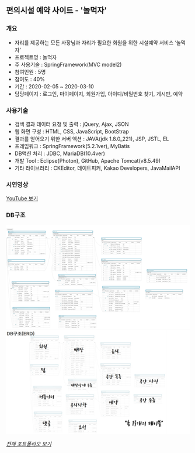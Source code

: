 ## 편의시설 예약 사이트 - '놀먹자'   
### 개요   
* 자리를 제공하는 모든 사장님과 자리가 필요한 회원을 위한 시설예약 서비스 ‘놀먹자’   
* 프로젝트명 : 놀먹자   
* 주 사용기술 : SpringFramework(MVC model2)   
* 참여인원 : 5명
* 참여도 : 40%   
* 기간 : 2020-02-05 ~ 2020-03-10   
* 담당페이지 : 로그인, 마이페이지, 회원가입, 아이디/비밀번호 찾기, 게시판, 예약   
### 사용기술   
* 검색 결과 데이터 요청 및 출력 : jQuery, Ajax, JSON   
* 웹 화면 구성 : HTML, CSS, JavaScript, BootStrap   
* 결과를 얻어오기 위한 서버 액션 : JAVA(jdk 1.8.0_221), JSP, JSTL, EL   
* 프레임워크 : SpringFramework(5.2.1ver), MyBatis   
* DB액션 처리 : JDBC, MariaDB(10.4ver)   
* 개발 Tool : Eclipse(Photon), GitHub, Apache Tomcat(v8.5.49)   
* 기타 라이브러리 : CKEditor, 데이트피커, Kakao Developers, JavaMailAPI
### 시연영상
[YouTube 보기](https://youtu.be/tE2VE-d1tRE)   
### DB구조   
![놀먹자_DB1](/nmj_DB1.png)   
![놀먹자_DB2](/nmj_DB2.jpg)
   
*[전체 포트폴리오 보기](https://github.com/samlee8482/portfolio)*
